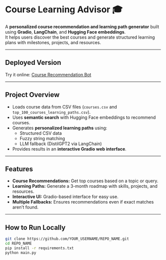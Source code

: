 # Course Learning Advisor 🎓

A **personalized course recommendation and learning path generator** built using **Gradio**, **LangChain**, and **Hugging Face embeddings**.  
It helps users discover the best courses and generate structured learning plans with milestones, projects, and resources.

---

## Deployed Version

Try it online: [Course Recommendation Bot](https://huggingface.co/spaces/GopiSai45/course-recommendation-bot)

---

## Project Overview

- Loads course data from CSV files (`courses.csv` and `top_100_courses_learning_paths.csv`).  
- Uses **semantic search** with Hugging Face embeddings to recommend courses.  
- Generates **personalized learning paths** using:
  - Structured CSV data  
  - Fuzzy string matching  
  - LLM fallback (DistilGPT2 via LangChain)  
- Provides results in an **interactive Gradio web interface**.  

---

## Features

- **Course Recommendations:** Get top courses based on a topic or query.  
- **Learning Paths:** Generate a 3-month roadmap with skills, projects, and resources.  
- **Interactive UI:** Gradio-based interface for easy use.  
- **Multiple Fallbacks:** Ensures recommendations even if exact matches aren’t found.  

---

## How to Run Locally

```bash
git clone https://github.com/YOUR_USERNAME/REPO_NAME.git
cd REPO_NAME
pip install -r requirements.txt
python main.py
